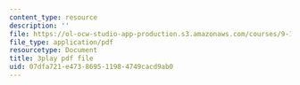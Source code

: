 ```yaml
---
content_type: resource
description: ''
file: https://ol-ocw-studio-app-production.s3.amazonaws.com/courses/9-14-brain-structure-and-its-origins-spring-2014/07dfa721e473869511984749cacd9ab0_555128.pdf
file_type: application/pdf
resourcetype: Document
title: 3play pdf file
uid: 07dfa721-e473-8695-1198-4749cacd9ab0
---
```

